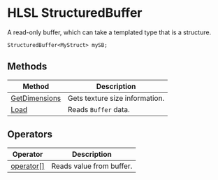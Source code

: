 # HLSL StructuredBuffer

A read-only buffer, which can take a templated type that is a structure.

```HLSL
StructuredBuffer<MyStruct> mySB;
```

## Methods

| Method | Description |
| - | - |
| [GetDimensions](hlsl-method-getDimensions.md) | Gets texture size information. |
| [Load](hlsl-method-load_buffer.md) | Reads `Buffer` data. |

## Operators

| Operator | Description |
| - | - |
| [operator\[\]](hlsl-operator_buffer.md) | Reads value from buffer. |